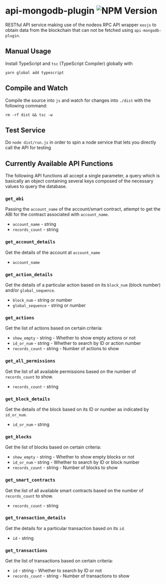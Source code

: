 # api-mongodb-plugin <img alt="NPM Version" src="https://img.shields.io/npm/v/EOSIO/api-mongodb-plugin.svg">
RESTful API service making use of the nodeos RPC API wrapper `eosjs` to obtain data from the blockchain that can not be fetched using `api-mongodb-plugin`.

## Manual Usage
Install TypeScript and `tsc` (TypeScript Compiler) globally with
```
yarn global add typescript
```

## Compile and Watch
Compile the source into `js` and watch for changes into `./dist` with the following command:
```
rm -rf dist && tsc -w
```

## Test Service
Do `node dist/run.js` in order to spin a node service that lets you directly call the API for testing

## Currently Available API Functions

The following API functions all accept a single parameter, a query which is basically an object containing several keys composed of the necessary values to query the database.

### `get_abi`

Passing the `account_name` of the account/smart contract, attempt to get the ABI for the contract associated with `account_name`.

* `account_name` - string
* `records_count` - string

### `get_account_details`

Get the details of the account at `account_name`

* `account_name`

### `get_action_details`

Get the details of a particular action based on its `block_num` (block number) and/or `global_sequence`. 

* `block_num` - string or number
* `global_sequence` - string or number

### `get_actions`

Get the list of actions based on certain criteria:

* `show_empty` - string - Whether to show empty actions or not
* `id_or_num` - string - Whether to search by ID or action number
* `records_count` - string - Number of actions to show

### `get_all_permissions`

Get the list of all available permissions based on the number of `records_count` to show.

* `records_count` - string

### `get_block_details`

Get the details of the block based on its ID or number as indicated by `id_or_num`.

* `id_or_num` - string

### `get_blocks`

Get the list of blocks based on certain criteria:

* `show_empty` - string - Whether to show empty blocks or not
* `id_or_num` - string - Whether to search by ID or block number
* `records_count` - string - Number of blocks to show

### `get_smart_contracts`

Get the list of all available smart contracts based on the number of `records_count` to show.

* `records_count` - string

### `get_transaction_details`

Get the details for a particular transaction based on its `id`. 

* `id` - string

### `get_transactions`

Get the list of transactions based on certain criteria:

* `id` - string - Whether to search by ID or not
* `records_count` - string - Number of transactions to show
